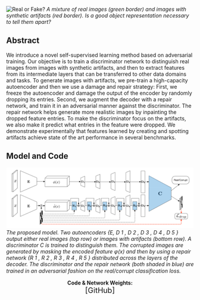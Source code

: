 ![Real or Fake?](assets/real_fake.png)
*A mixture of real images (green border) and images with synthetic artifacts (red border). Is a good object representation necessary to tell them apart?*

## Abstract

We introduce a novel self-supervised learning method based on adversarial training. Our objective is to train a discriminator network to distinguish real images from images with synthetic artifacts, and then to extract features from its intermediate layers that can be transferred to other data domains and tasks. To generate images with artifacts, we pre-train a high-capacity autoencoder and then we use a damage and repair strategy: First, we freeze the autoencoder and damage the output of the encoder by randomly dropping its entries. Second, we augment the decoder with a repair network, and train it in an adversarial manner against the discriminator. The repair network helps generate more realistic images by inpainting the dropped feature entries. To make the discriminator focus on the artifacts, we also make it predict what entries in the feature were dropped. We demonstrate experimentally that features learned by creating and spotting artifacts achieve state of the art performance in several benchmarks.

## Model and Code

![Real or Fake?](assets/model.png)
*The proposed model. Two autoencoders {E, D 1 , D 2 , D 3 , D 4 , D 5 } output either real images (top row) or images with artifacts (bottom row). A discriminator C is trained to distinguish them. The corrupted images are generated by masking the encoded feature φ(x) and then by using a repair network {R 1 , R 2 , R 3 , R 4 , R 5 } distributed across the layers of the decoder. The discriminator and the repair network (both shaded in blue) are trained in an adversarial fashion on the real/corrupt classiﬁcation loss.*

<p align="center">
  <b>Code & Network Weights:</b><br>
  <a href="https://github.com/sjenni/LearningToSpotArtifacts" style="font-size: 20px; text-decoration: none">[GitHub]</a>
</p>